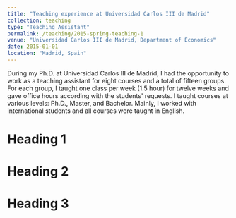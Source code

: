```yaml
---
title: "Teaching experience at Universidad Carlos III de Madrid"
collection: teaching
type: "Teaching Assistant"
permalink: /teaching/2015-spring-teaching-1
venue: "Universidad Carlos III de Madrid, Department of Economics"
date: 2015-01-01
location: "Madrid, Spain"
---
```


During my Ph.D. at Universidad Carlos III de Madrid, I had the opportunity to work as a teaching assistant for eight courses and a total of fifteen groups. For each group, I taught one class per week (1.5 hour) for twelve weeks and gave office hours according with the students' requests. I taught courses at various levels: Ph.D., Master, and Bachelor. Mainly, I worked with international students and all courses were taught in English. 

Heading 1
======

Heading 2
======

Heading 3
======
